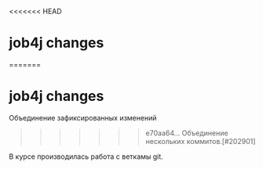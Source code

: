 <<<<<<< HEAD
# job4j changes
=======
# job4j changes
Объединение зафиксированных изменений
>>>>>>> e70aa64... Объединение нескольких коммитов.[#202901]

В курсе производилась работа с веткамы git.